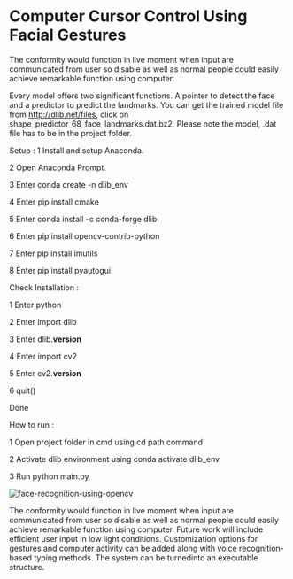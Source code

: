 # Computer Cursor Control Using Facial Gestures
 The conformity would function in live moment when input are communicated from user so disable as well as normal people could easily achieve remarkable function using computer.





Every model offers two significant functions. A pointer to detect the face and a predictor to predict the landmarks. You can get the trained model file from http://dlib.net/files, click on shape_predictor_68_face_landmarks.dat.bz2. Please note the model, .dat file has to be in the project folder.



Setup :
1 Install and setup Anaconda.

2 Open Anaconda Prompt.

3 Enter conda create -n dlib_env

4 Enter pip install cmake

5 Enter conda install -c conda-forge dlib

6 Enter pip install opencv-contrib-python

7 Enter pip install imutils

8 Enter pip install pyautogui



Check Installation :

1 Enter python

2 Enter import dlib

3 Enter dlib.__version__

4 Enter import cv2

5 Enter cv2.__version__

6 quit()

Done


How to run :

1 Open project folder in cmd using cd path command

2 Activate dlib environment using conda activate dlib_env

3 Run python main.py


![face-recognition-using-opencv](https://user-images.githubusercontent.com/67729118/128349126-a6133a79-6105-468d-ad90-82dcd80a5682.jpg)




The conformity would function in live moment when input are communicated from user so disable as well as normal people could easily achieve remarkable function using computer. Future work will include efficient user input in low light conditions. Customization options for gestures and computer activity can be added along with voice recognition-based typing methods. The system can be turnedinto an executable structure.
